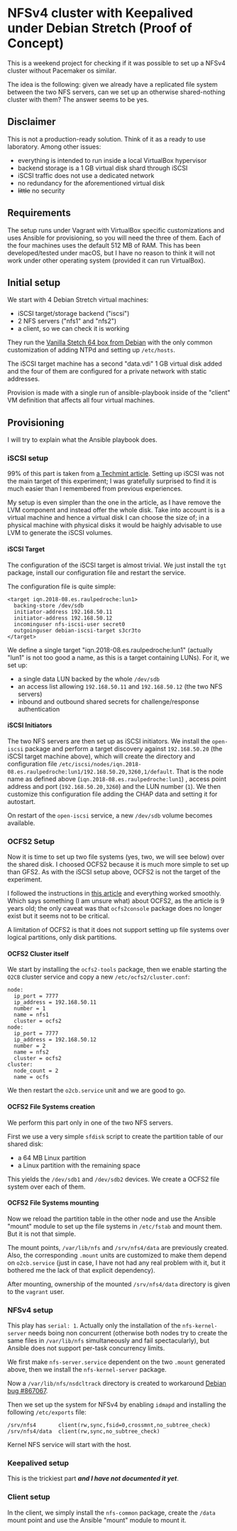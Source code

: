 # NFSv4 cluster with Keepalived under Debian Stretch (Proof of Concept)
This is a weekend project for checking if it was possible to set up a NFSv4 cluster without Pacemaker os similar.

The idea is the following: given we already have a replicated file system between the two NFS servers, can we
set up an otherwise shared-nothing cluster with them? The answer seems to be yes.

## Disclaimer
This is not a production-ready solution. Think of it as a ready to use laboratory.
Among other issues:
* everything is intended to run inside a local VirtualBox hypervisor
* backend storage is a 1 GB virtual disk shard through iSCSI
* iSCSI traffic does not use a dedicated network
* no redundancy for the aforementioned virtual disk
* ~~little~~ no security

## Requirements
The setup runs under Vagrant with VirtualBox specific customizations and uses Ansible for provisioning,
so you will need the three of them. Each of the four machines uses the default 512 MB of RAM.
This has been developed/tested under macOS, but I have no reason to think it will not work under other
operating system (provided it can run VirtualBox).

## Initial setup
We start with 4 Debian Stretch virtual machines:
* iSCSI target/storage backend ("iscsi")
* 2 NFS servers ("nfs1" and "nfs2")
* a client, so we can check it is working

They run the [Vanilla Stetch 64 box from Debian](https://app.vagrantup.com/debian/boxes/stretch64) with
the only common customization of adding NTPd and setting up `/etc/hosts`.

The iSCSI target machine has a second "data.vdi" 1 GB virtual disk added and the four of them are configured
for a private network with static addresses.

Provision is made with a single run of ansible-playbook inside of the "client" VM definition that affects
all four virtual machines.

## Provisioning
I will try to explain what the Ansible playbook does.

### iSCSI setup
99% of this part is taken from
[a Techmint article](https://www.tecmint.com/setup-iscsi-target-and-initiator-on-debian-9/).
Setting up iSCSI was not the main target of this experiment; I was gratefully surprised to find it is
much easier than I remembered from previous experiences.

My setup is even simpler than the one in the article, as I have remove the LVM component and instead
offer the whole disk. Take into account is is a virtual machine and hence a virtual disk I can choose
the size of; in a physical machine with physical disks it would be haighly advisable to use LVM to
generate the iSCSI volumes.

#### iSCSI Target
The configuration of the iSCSI target is almost trivial. We just install the `tgt` package, install
our configuration file and restart the service.

The configuration file is quite simple:
```
<target iqn.2018-08.es.raulpedroche:lun1>
  backing-store /dev/sdb
  initiator-address 192.168.50.11
  initiator-address 192.168.50.12
  incominguser nfs-iscsi-user secret0
  outgoinguser debian-iscsi-target s3cr3to
</target>
```

We define a single target "iqn.2018-08.es.raulpedroche:lun1" (actually "lun1" is not too good a name,
as this is a target containing LUNs). For it, we set up:
* a single data LUN backed by the whole `/dev/sdb`
* an access list allowing `192.168.50.11` and `192.168.50.12` (the two NFS servers)
* inbound and outbound shared secrets for challenge/response authentication

#### iSCSI Initiators
The two NFS servers are then set up as iSCSI initiators. We install the `open-iscsi` package and
perform a target discovery against `192.168.50.20` (the iSCSI target machine above), which will create
the directory and configuration file
`/etc/iscsi/nodes/iqn.2018-08.es.raulpedroche:lun1/192.168.50.20,3260,1/default`. That is the node
name as defined above (`iqn.2018-08.es.raulpedroche:lun1`) , access point address and port
(`192.168.50.20,3260`) and the LUN number (`1`). We then customize this configuration file adding
the CHAP data and setting it for autostart.

On restart of the `open-iscsi` service, a new `/dev/sdb` volume becomes available.

### OCFS2 Setup
Now it is time to set up two file systems (yes, two, we will see below) over the shared disk. I
choosed OCFS2 because it is much more simple to set up than GFS2. As with the iSCSI setup above,
OCFS2 is not the target of the experiment.

I followed the instructions in
[this article](http://realtechtalk.com/configuring_ocfs2_clustered_file_system_on_debian_based_linux_including_ubuntu_and_kubuntu-109-articles)
and everything worked smoothly. Which says something (I am unsure what) about OCFS2, as the article
is 9 years old; the only caveat was that `ocfs2console` package does no longer exist but it seems
not to be critical.

A limitation of OCFS2 is that it does not support setting up file systems over logical partitions,
only disk partitions.

#### OCFS2 Cluster itself
We start by installing the `ocfs2-tools` package, then we enable starting the `O2CB` cluster
service and copy a new `/etc/ocfs2/cluster.conf`:

```
node:
  ip_port = 7777
  ip_address = 192.168.50.11
  number = 1
  name = nfs1
  cluster = ocfs2
node:
  ip_port = 7777
  ip_address = 192.168.50.12
  number = 2
  name = nfs2
  cluster = ocfs2
cluster:
  node_count = 2
  name = ocfs
```

We then restart the `o2cb.service` unit and we are good to go.

#### OCFS2 File Systems creation
We perform this part only in one of the two NFS servers.

First we use a very simple `sfdisk` script to create the partition table of our shared disk:
* a 64 MB Linux partition
* a Linux partition with the remaining space

This yields the `/dev/sdb1` and `/dev/sdb2` devices. We create a OCFS2 file system over each
of them.

#### OCFS2 File Systems mounting
Now we reload the partition table in the other node and use the Ansible "mount" module to
set up the file systems in `/etc/fstab` and mount them. But it is not that simple.

The mount points, `/var/lib/nfs` and `/srv/nfs4/data` are previously created. Also, the
corresponding `.mount` units are customized to make them depend on `o2cb.service` (just in
case, I have not had any real problem with it, but it bothered me the lack of that explicit
dependency).

After mounting, ownership of the mounted `/srv/nfs4/data` directory is given to the `vagrant`
user.

### NFSv4 setup
This play has `serial: 1`. Actually only the installation of the `nfs-kernel-server` needs
boing non concurrent (otherwise both nodes try to create the same files in `/var/lib/nfs`
simultaneously and fail spectacularly), but Ansible does not support per-task concurrency
limits.

We first make `nfs-server.service` dependent on the two `.mount` generated above, then we
install the `nfs-kernel-server` package.

Now a `/var/lib/nfs/nsdcltrack` directory is created to workaround
[Debian bug #867067](https://bugs.debian.org/cgi-bin/bugreport.cgi?bug=867067).

Then we set up the system for NFSv4 by enabling `idmapd` and installing the following
`/etc/exports` file:

```
/srv/nfs4       client(rw,sync,fsid=0,crossmnt,no_subtree_check)
/srv/nfs4/data  client(rw,sync,no_subtree_check)
```

Kernel NFS service will start with the host.

### Keepalived setup
This is the trickiest part ***and I have not documented it yet***.

### Client setup
In the client, we simply install the `nfs-common` package, create the `/data` mount point
and use the Ansible "mount" module to mount it.
